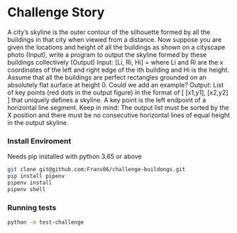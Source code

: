 # Challenge Story

A city’s skyline is the outer contour of the silhouette formed by all the buildings in that city when viewed from a distance. Now suppose you are given the locations and height of all the buildings as shown on a cityscape photo (Input), write a program to output the skyline formed by these buildings collectively (Output)
Input:
[Li, Ri, Hi] = where Li and Ri are the x coordinates of the left and right edge of the ith building and Hi is the height. Assume that all the buildings are perfect rectangles grounded on an absolutely flat surface at height 0.
Could we add an example?
Output:
List of key points (red dots in the output figure) in the format of [ [x1,y1], [x2,y2] ] that uniquely defines a skyline. A key point is the left endpoint of a horizontal line segment.
Keep in mind:
The output list must be sorted by the X position and there must be no consecutive horizontal lines of equal height in the output skyline.


### Install Enviroment
Needs pip installed with python 3.65 or above
  ``` bash
  git clone git@github.com:Frans06/challenge-buildongs.git
  pip install pipenv
  pipenv install
  pipenv shell
  ```

### Running tests
  ``` bash
  python -m test-challenge
  ```